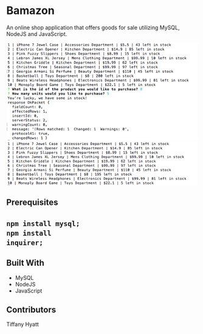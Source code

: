 # Bamazon
An online shop application that offers goods for sale utilizing MySQL, NodeJS and JavaScript.

<img src="https://github.com/trenette12/Bamazon/blob/master/Screen%20Shot%202017-05-03%20at%209.04.25%20PM.png">
<img src="https://github.com/trenette12/Bamazon/blob/master/Screen%20Shot%202017-05-03%20at%209.06.05%20PM.png">

<h2>Prerequisites<h2>

<code>npm install mysql;</code><br><code>npm install inquirer;</code>

<h2>Built With</h2>
<ul>
<li>MySQL</li>
<li>NodeJS</li>
<li>JavaScript</li>
</ul>

<h2>Contributors</h2>
Tiffany Hyatt
